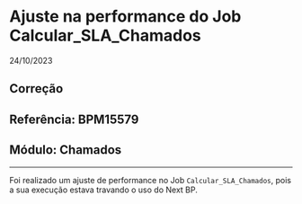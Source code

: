 # Ajuste na performance do Job Calcular_SLA_Chamados
24/10/2023
## Correção
## Referência: BPM15579
## Módulo: Chamados
***

Foi realizado um ajuste de performance no Job `Calcular_SLA_Chamados`, pois a sua execução estava travando o uso do Next BP.